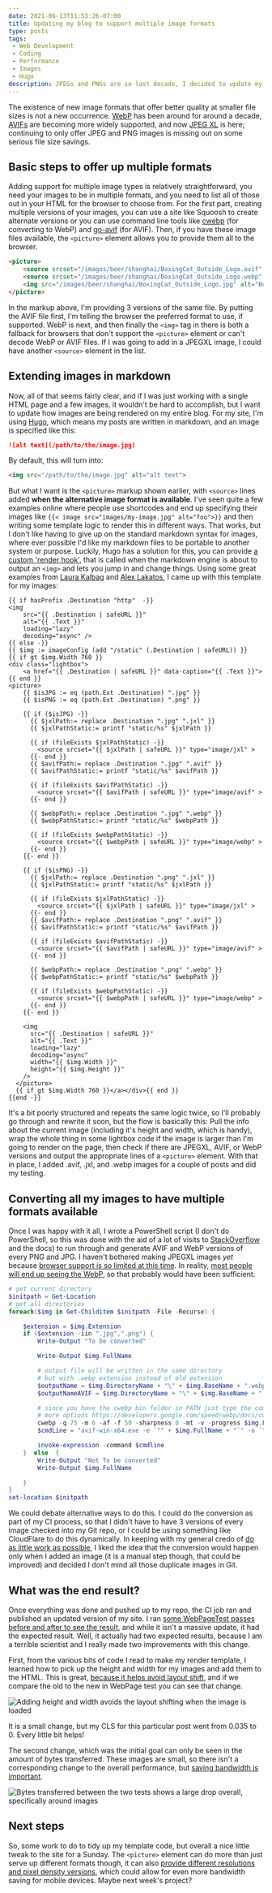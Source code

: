```yaml
---
date: 2021-06-13T11:53:26-07:00
title: Updating my blog to support multiple image formats
type: posts
tags:
 - Web Development
 - Coding
 - Performance
 - Images
 - Hugo
description: JPEGs and PNGs are so last decade, I decided to update my site to provide more options to my visitors by adding AVIFs and WEBP files.
---
```

The existence of new image formats that offer better quality at smaller file sizes is not a new occurrence. [WebP](https://developers.google.com/speed/webp/) has been around for around a decade, [AVIFs](https://en.wikipedia.org/wiki/AV1#AV1_Image_File_Format_(AVIF)) are becoming more widely supported, and now [JPEG XL](https://cloudinary.com/blog/how_jpeg_xl_compares_to_other_image_codecs) is here; continuing to only offer JPEG and PNG images is missing out on some serious file size savings.

## Basic steps to offer up multiple formats

Adding support for multiple image types is relatively straightforward, you need your images to be in multiple formats, and you need to list all of those out in your HTML for the browser to choose from. For the first part, creating multiple versions of your images, you can use a site like Squoosh to create alternate versions or you can use command line tools like [cwebp](https://developers.google.com/speed/webp/docs/cwebp) (for converting to WebP) and [go-avif](https://github.com/Kagami/go-avif/releases) (for AVIF). Then, if you have these image files available, the `<picture>` element allows you to provide them all to the browser.

```html
<picture>
    <source srcset="/images/beer/shanghai/BoxingCat_Outside_Logo.avif" type="image/avif">
    <source srcset="/images/beer/shanghai/BoxingCat_Outside_Logo.webp" type="image/webp">
    <img src="/images/beer/shanghai/BoxingCat_Outside_Logo.jpg" alt="Boxing Cat logo showing their mascot who looks like a skinny Thai boxer" loading="lazy" decoding="async" width="1200" height="900">
</picture>
```

In the markup above, I'm providing 3 versions of the same file. By putting the AVIF file first, I'm telling the browser the preferred format to use, if supported. WebP is next, and then finally the `<img>` tag in there is both a fallback for browsers that don't support the `<picture>` element or can't decode WebP or AVIF files. If I was going to add in a JPEGXL image, I could have another `<source>` element in the list.

## Extending images in markdown

Now, all of that seems fairly clear, and if I was just working with a single HTML page and a few images, it wouldn't be hard to accomplish, but I want to update how images are being rendered on my entire blog. For my site, I'm using [Hugo](https://gohugo.io/), which means my posts are written in markdown, and an image is specified like this:

```markdown
![alt text](/path/to/the/image.jpg)
```

By default, this will turn into:

```html
<img src="/path/to/the/image.jpg" alt="alt text">
```

But what I want is the `<picture>` markup shown earlier, with `<source>` lines added **when the alternative image format is available**. I've seen quite a few examples online where people use shortcodes and end up specifying their images like `{{< image src="images/my-image.jpg" alt="foo">}}` and then writing some template logic to render this in different ways. That works, but I don't like having to give up on the standard markdown syntax for images, where ever possible I'd like my markdown files to be portable to another system or purpose. Luckily, Hugo has a solution for this, you can provide [a custom 'render hook'](https://gohugo.io/getting-started/configuration-markup), that is called when the markdown engine is about to output an `<img>` and lets you jump in and change things. Using some great examples from [Laura Kalbag](https://laurakalbag.com/processing-responsive-images-with-hugo/) and [Alex Lakatos](https://alexlakatos.com/web/2020/07/17/hugo-image-processing/), I came up with this template for my images:

```go-html-template
{{ if hasPrefix .Destination "http"  -}}
<img
    src="{{ .Destination | safeURL }}"
    alt="{{ .Text }}"
    loading="lazy"
    decoding="async" />
{{ else -}}
{{ $img := imageConfig (add "/static" (.Destination | safeURL)) }}
{{ if gt $img.Width 760 }}
<div class="lightbox">
    <a href="{{ .Destination | safeURL }}" data-caption="{{ .Text }}">{{ end }}
<picture>
    {{ $isJPG := eq (path.Ext .Destination) ".jpg" }}
    {{ $isPNG := eq (path.Ext .Destination) ".png" }}

    {{ if ($isJPG) -}}
      {{ $jxlPath:= replace .Destination ".jpg" ".jxl" }}
      {{ $jxlPathStatic:= printf "static/%s" $jxlPath }}

      {{ if (fileExists $jxlPathStatic) -}}
        <source srcset="{{ $jxlPath | safeURL }}" type="image/jxl" >
      {{- end }}
      {{ $avifPath:= replace .Destination ".jpg" ".avif" }}
      {{ $avifPathStatic:= printf "static/%s" $avifPath }}

      {{ if (fileExists $avifPathStatic) -}}
        <source srcset="{{ $avifPath | safeURL }}" type="image/avif" >
      {{- end }}

      {{ $webpPath:= replace .Destination ".jpg" ".webp" }}
      {{ $webpPathStatic:= printf "static/%s" $webpPath }}

      {{ if (fileExists $webpPathStatic) -}}
        <source srcset="{{ $webpPath | safeURL }}" type="image/webp" >
      {{- end }}
    {{- end }}

    {{ if ($isPNG) -}}
      {{ $jxlPath:= replace .Destination ".png" ".jxl" }}
      {{ $jxlPathStatic:= printf "static/%s" $jxlPath }}

      {{ if (fileExists $jxlPathStatic) -}}
        <source srcset="{{ $jxlPath | safeURL }}" type="image/jxl" >
      {{- end }}
      {{ $avifPath:= replace .Destination ".png" ".avif" }}
      {{ $avifPathStatic:= printf "static/%s" $avifPath }}

      {{ if (fileExists $avifPathStatic) -}}
        <source srcset="{{ $avifPath | safeURL }}" type="image/avif" >
      {{- end }}

      {{ $webpPath:= replace .Destination ".png" ".webp" }}
      {{ $webpPathStatic:= printf "static/%s" $webpPath }}

      {{ if (fileExists $webpPathStatic) -}}
        <source srcset="{{ $webpPath | safeURL }}" type="image/webp" >
      {{- end }}
    {{- end }}

    <img
      src="{{ .Destination | safeURL }}"
      alt="{{ .Text }}"
      loading="lazy"
      decoding="async"
      width="{{ $img.Width }}"
      height="{{ $img.Height }}"
    />
  </picture>
  {{ if gt $img.Width 760 }}</a></div>{{ end }}
{{end -}}
```

It's a bit poorly structured and repeats the same logic twice, so I'll probably go through and rewrite it soon, but the flow is basically this: Pull the info about the current image (including it's height and width, which is handy), wrap the whole thing in some lightbox code if the image is larger than I'm going to render on the page, then check if there are JPEGXL, AVIF, or WebP versions and output the appropriate lines of a `<picture>` element. With that in place, I added .avif, .jxl, and .webp images for a couple of posts and did my testing.

## Converting all my images to have multiple formats available

Once I was happy with it all, I wrote a PowerShell script (I don't do PowerShell, so this was done with the aid of a lot of visits to [StackOverflow](https://stackoverflow.com/questions/24484272/how-to-convert-my-photos-to-webp-format-of-google-in-windows-8-1) and the docs) to run through and generate AVIF and WebP versions of every PNG and JPG. I haven't bothered making JPEGXL images *yet* because [browser support is so limited at this time](https://www.caniuse.com/jpegxl). In reality, [most people will end up seeing the WebP](https://www.caniuse.com/webp), so that probably would have been sufficient.

```powershell
# get current directory
$initpath = Get-Location
# get all directories
foreach($img in Get-Childitem $initpath -File -Recurse) {

    $extension = $img.Extension
    if ($extension -iin ".jpg",".png") {
        Write-Output "To be converted"

        Write-Output $img.FullName

        # output file will be written in the same directory
        # but with .webp extension instead of old extension
        $outputName = $img.DirectoryName + "\" + $img.BaseName + ".webp"
        $outputNameAVIF = $img.DirectoryName + "\" + $img.BaseName + ".avif"

        # since you have the cwebp bin folder in PATH just type the command
        # more options https://developers.google.com/speed/webp/docs/cwebp
        cwebp -q 75 -m 6 -af -f 50 -sharpness 0 -mt -v -progress $img.FullName -o $outputName
        $cmdLine = "avif-win-x64.exe -e `"" + $img.FullName + "`" -o `"" + $outputNameAVIF + "`""

        invoke-expression -command $cmdline
    }  else  {
        Write-Output "Not To be converted"
        Write-Output $img.FullName

    }
}
set-location $initpath
```

We could debate alternative ways to do this. I could do the conversion as part of my CI process, so that I didn't have to have 3 versions of every image checked into my Git repo, or I could be using something like CloudFlare to do this dynamically. In keeping with my general credo of [do as little work as possible](/blog/do-as-little-as-possible/), I liked the idea that the conversion would happen only when I added an image (it is a manual step though, that could be improved) and decided I don't mind all those duplicate images in Git.

## What was the end result?

Once everything was done and pushed up to my repo, the CI job ran and published an updated version of my site. I ran [some WebPageTest passes before and after to see the result](https://www.webpagetest.org/video/compare.php?tests=210613_AiDcNA_ea0fb4cec0b8de72c2f56c8ffff98c88%2C210613_BiDcZ4_263ff168f4b6642fff1553a1b725ca9c&highlightCLS=1&highlightLCP=1&thumbSize=200&ival=100&end=visual), and while it isn't a massive update, it had the expected result. Well, it actually had two expected results, because I am a terrible scientist and I really made two improvements with this change.

First, from the various bits of code I read to make my render template, I learned how to pick up the height and width for my images and add them to the HTML. This is great, [because it helps avoid layout shift](https://www.smashingmagazine.com/2020/03/setting-height-width-images-important-again/), and if we compare the old to the new in WebPage test you can see that change.

![Adding height and width avoids the layout shifting when the image is loaded](/images/image-formats/LayoutShift.png)

It is a small change, but my CLS for this particular post went from 0.035 to 0. Every little bit helps!

The second change, which was the initial goal can only be seen in the amount of bytes transferred. These images are small, so there isn't a corresponding change to the overall performance, but [saving bandwidth is important](/blog/why-you-should-care-about-performance/#inclusion-and-accessibility).

![Bytes transferred between the two tests shows a large drop overall, specifically around images](/images/image-formats/Bytes.png)

## Next steps

So, some work to do to tidy up my template code, but overall a nice little tweak to the site for a Sunday. The `<picture>` element can do more than just serve up different formats though, it can also [provide different resolutions and pixel density versions](https://www.smashingmagazine.com/2021/04/humble-img-element-core-web-vitals/#responsive-images), which could allow for even more bandwidth saving for mobile devices. Maybe next week's project?
